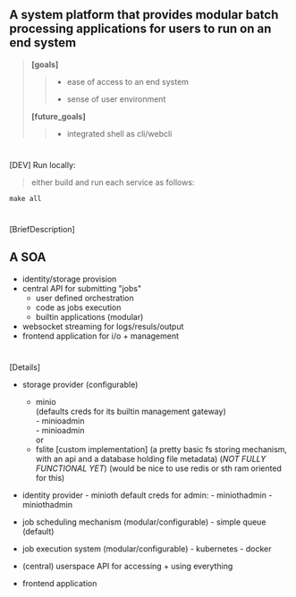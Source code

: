 # ######################################################

## A system platform that provides modular batch processing applications for users to run on an end system

> **[goals]**
>>
>> - ease of access to an end system
>>
>> - sense of user environment
>
> **[future_goals]**
>
>> - integrated shell as cli/webcli


# ######################################################

[DEV]
Run locally:
> either build and run each service as follows:
>
    make all 

# ######################################################

[BriefDescription]

## A SOA

- identity/storage provision <br>
- central API for submitting "jobs" <br>
  - user defined orchestration <br>
  - code as jobs execution <br>
  - builtin applications (modular) <br>
- websocket streaming for logs/resuls/output <br>
- frontend application for i/o + management <br>

# ######################################################

[Details]

- storage provider (configurable)
  - minio <br>
            (defaults creds for its builtin management gateway)<br>
            - minioadmin <br>
            - minioadmin <br>
    or
  - fslite [custom implementation]
            (a pretty basic fs storing mechanism, with an api and a database holding file metadata)
            (*NOT FULLY FUNCTIONAL YET*)
            (would be nice to use redis or sth ram oriented for this)

- identity provider
      - minioth
        default creds for admin:
        - miniothadmin
        - miniothadmin

- job scheduling mechanism (modular/configurable)
      - simple queue (default)

- job execution system (modular/configurable)
      - kubernetes
      - docker

- (central) userspace API for accessing + using everything

- frontend application
